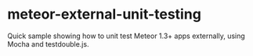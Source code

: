 # meteor-external-unit-testing
Quick sample showing how to unit test Meteor 1.3+ apps externally, using Mocha and testdouble.js.
